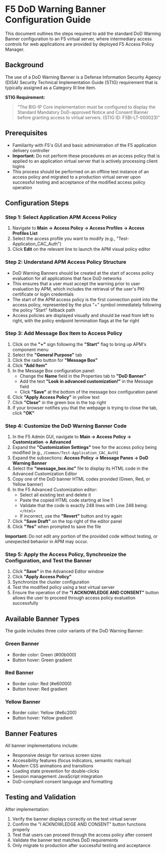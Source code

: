 # F5 DoD Warning Banner Configuration Guide

This document outlines the steps required to add the standard DoD Warning Banner configuration to an F5 virtual server, where intermediary access controls for web applications are provided by deployed F5 Access Policy Manager.

## Background

The use of a DoD Warning Banner is a Defense Information Security Agency (DISA) Security Technical Implementation Guide (STIG) requirement that is typically assigned as a Category III line item.

**STIG Requirement:**
> "The BIG-IP Core implementation must be configured to display the Standard Mandatory DoD-approved Notice and Consent Banner before granting access to virtual servers. (STIG ID: F5BI-LT-000023)"

## Prerequisites

- Familiarity with F5's GUI and basic administration of the F5 application delivery controller
- **Important:** Do not perform these procedures on an access policy that is applied to an application virtual server that is actively processing client logins
- This process should be performed on an offline test instance of an access policy and migrated to a production virtual server upon successful testing and acceptance of the modified access policy operation

## Configuration Steps

### Step 1: Select Application APM Access Policy

1. Navigate to **Main → Access Policy → Access Profiles → Access Profiles List**
2. Select the access profile you want to modify (e.g., "Test-Application_CAC_Auth")
3. Click **Edit** on the relevant line to launch the APM visual policy editor


### Step 2: Understand APM Access Policy Structure

- DoD Warning Banners should be created at the start of access policy evaluation for all applications that face DoD networks
- This ensures that a user must accept the warning prior to user evaluation by APM, which includes the retrieval of the user's PKI certificate or login credentials
- The start of the APM access policy is the first connection point into the access policy, represented by the plus "+" symbol immediately following the policy "Start" fallback path
- Access policies are displayed visually and should be read from left to right, with the policy endpoint termination flags at the far right

### Step 3: Add Message Box Item to Access Policy

1. Click on the **"+"** sign following the **"Start"** flag to bring up APM's component menu
2. Select the **"General Purpose"** tab
3. Click the radio button for **"Message Box"**
4. Click **"Add Item"**
5. In the Message Box configuration panel:
   - Change the **Name** field in the Properties tab to **"DoD Banner"**
   - Add the text **"Look in advanced customization!"** in the Message field
   - Click **"Save"** at the bottom of the message box configuration panel
6. Click **"Apply Access Policy"** in yellow text
7. Click **"Close"** in the green box in the top right
8. If your browser notifies you that the webpage is trying to close the tab, click **"OK"**

### Step 4: Customize the DoD Warning Banner Code

1. In the F5 Admin GUI, navigate to **Main → Access Policy → Customization → Advanced**
2. Expand the **"Customization Settings"** tree for the access policy being modified (e.g., `/Common/Test-Application_CAC_Auth`)
3. Expand the subsections: **Access Policy → Message Panes → DoD Warning Banner**
4. Select the **"message_box.inc"** file to display its HTML code in the Advanced Customization Editor
5. Copy one of the DoD banner HTML codes provided (Green, Red, or Yellow banner)
6. In the F5 Advanced Customization editor:
   - Select all existing text and delete it
   - Paste the copied HTML code starting at line 1
   - Validate that the code is exactly 248 lines with Line 248 being: `</html>`
   - If incorrect, use the **"Revert"** button and try again
7. Click **"Save Draft"** on the top right of the editor panel
8. Click **"Yes"** when prompted to save the file

**Important:** Do not edit any portion of the provided code without testing, or unexpected behavior in APM may occur.

### Step 5: Apply the Access Policy, Synchronize the Configuration, and Test the Banner

1. Click **"Save"** in the Advanced Editor window
2. Click **"Apply Access Policy"**
3. Synchronize the cluster configuration
4. Test the modified policy using a test virtual server
5. Ensure the operation of the **"I ACKNOWLEDGE AND CONSENT"** button allows the user to proceed through access policy evaluation successfully

## Available Banner Types

The guide includes three color variants of the DoD Warning Banner:

### Green Banner
- Border color: Green (#00b000)
- Button hover: Green gradient

### Red Banner  
- Border color: Red (#e60000)
- Button hover: Red gradient

### Yellow Banner
- Border color: Yellow (#e6c200) 
- Button hover: Yellow gradient

## Banner Features

All banner implementations include:
- Responsive design for various screen sizes
- Accessibility features (focus indicators, semantic markup)
- Modern CSS animations and transitions
- Loading state prevention for double-clicks
- Session management JavaScript integration
- DoD-compliant consent language and formatting

## Testing and Validation

After implementation:
1. Verify the banner displays correctly on the test virtual server
2. Confirm the "I ACKNOWLEDGE AND CONSENT" button functions properly
3. Test that users can proceed through the access policy after consent
4. Validate the banner test matches DoD requirements
5. Only migrate to production after successful testing and acceptance
